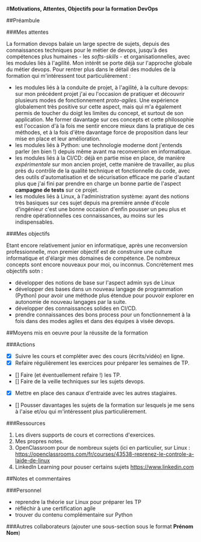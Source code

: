 #**Motivations, Attentes, Objectifs pour la formation DevOps**

##Préambule

###Mes attentes

La formation devops balaie un large spectre de sujets, depuis des connaissances techniques pour le métier de devops, jusqu'à des compétences plus humaines - les *softs-skills* - et organisationnelles, avec les modules liés à l'agilité. Mon intérêt se porte déjà sur l'approche globale du métier devops. Pour rentrer plus dans le détail des modules de la formation qui m'intéressent tout particulièrement :
* les modules liés à la conduite de projet, à l'agilité, à la culture devops: sur mon précédent projet j'ai eu l'occasion de pratiquer et découvrir plusieurs modes de fonctionnement *proto-agiles*. Une expérience globalement très positive sur cette aspect, mais qui m'a également permis de toucher du doigt les limites du concept, et surtout de son application. Me former davantage sur ces concepts et cette philosophie est l'occasion d'à la fois me sentir encore mieux dans la pratique de ces méthodes, et à la fois d'être davantage force de proposition dans leur mise en place et leur amélioration.
* les modules liés à Python: une technologie moderne dont j'entends parler (en bien !) depuis même avant ma reconversion en informatique. 
* les modules liés à la CI/CD: déjà en partie mise en place, de manière *expérimentale* sur mon ancien projet, cette manière de travailler, au plus près du contrôle de la qualité technique et fonctionnelle du code, avec des outils d'automatisation et de sécurisation efficace me parle d'autant plus que j'ai fini par prendre en charge un bonne partie de l'aspect **campagne de tests** sur ce projet.
* les modules liés à Linux, à l'administration système: ayant des notions très basiques sur ces sujet depuis ma première année d'école d'ingénieur c'est une bonne occasion d'enfin pousser un peu plus et rendre opérationnelles ces connaissances, au moins sur les indispensables.

###Mes objectifs

Etant encore relativement junior en informatique, après une reconversion professionnelle, mon premier objectif est de construire une culture informatique et d'élargir mes domaines de compétence. De nombreux concepts sont encore nouveaux pour moi, ou inconnus.
Concrètement mes objectifs sotn :
- développer des notions de base sur l'aspect admin sys de Linux
- développer des bases dans un nouveau langage de programmation (Python) pour avoir une méthode plus étendue pour pouvoir explorer en autonomie de nouveau langages par la suite.
- développer des connaissances solides en CI/CD.
- prendre connaissances des bons process pour un fonctionnement à la fois dans des modes agiles et dans des équipes à visée devops.


##Moyens mis en oeuvre pour la réussite de la formation

###Actions
- [X] Suivre les cours et compléter avec des cours (écrits/vidéo) en ligne.
- [X] Refaire régulièrement les exercices pour préparer les semaines de TP.
- [] Faire (et éventuellement refaire !) les TP.
- [] Faire de la veille techniques sur les sujets devops.
- [X] Mettre en place des canaux d'entraide avec les autres stagiaires.
- [] Pousser davantages les sujets de la formation sur lesquels je me sens à l'aise et/ou qui m'intéressent plus particulièrement.

###Ressources
1. Les divers supports de cours et corrections d'exercices.
2. Mes propres notes.
3. OpenClassroom pour de nombreux sujets (ici en particulier, sur Linux : <https://openclassrooms.com/fr/courses/43538-reprenez-le-controle-a-laide-de-linux>
4. LinkedIn Learning pour pouser certains sujets <https://www.linkedin.com>


##Notes et commentaires

###Personnel
* reprendre la théorie sur Linux pour préparer les TP
* réfléchir à une certification agile
* trouver du contenu complémentaire sur Python

###Autres collaborateurs (ajouter une sous-section sous le format **Prénom Nom**)

